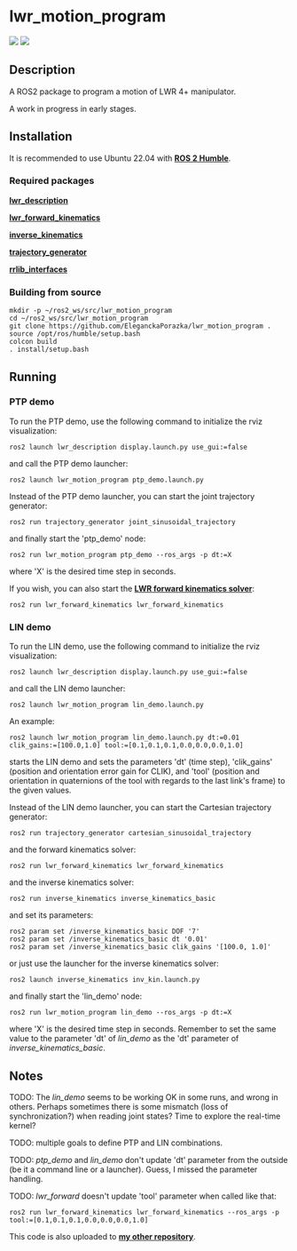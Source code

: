 # lwr_motion_program

<img src="https://img.shields.io/badge/ros--version-humble-green"/>  <img src="https://img.shields.io/badge/platform%20-Ubuntu%2022.04-orange"/>

## Description

A ROS2 package to program a motion of LWR 4+ manipulator.

A work in progress in early stages.

## Installation

It is recommended to use Ubuntu 22.04 with [**ROS 2 Humble**](https://docs.ros.org/en/humble/index.html).

### Required packages

[**lwr_description**](https://github.com/EleganckaPorazka/kuka_lwr4plus_urdf.git)

[**lwr_forward_kinematics**](https://github.com/EleganckaPorazka/lwr_forward_kinematics.git)

[**inverse_kinematics**](https://github.com/EleganckaPorazka/inverse_kinematics.git)

[**trajectory_generator**](https://github.com/EleganckaPorazka/trajectory_generator.git)

[**rrlib_interfaces**](https://github.com/EleganckaPorazka/rrlib_interfaces.git)

### Building from source

```
mkdir -p ~/ros2_ws/src/lwr_motion_program
cd ~/ros2_ws/src/lwr_motion_program
git clone https://github.com/EleganckaPorazka/lwr_motion_program .
source /opt/ros/humble/setup.bash
colcon build
. install/setup.bash
```

## Running

### PTP demo

To run the PTP demo, use the following command to initialize the rviz visualization:
```
ros2 launch lwr_description display.launch.py use_gui:=false
```
and call the PTP demo launcher:
```
ros2 launch lwr_motion_program ptp_demo.launch.py
```

Instead of the PTP demo launcher, you can start the joint trajectory generator:
```
ros2 run trajectory_generator joint_sinusoidal_trajectory
```
and finally start the 'ptp_demo' node:
```
ros2 run lwr_motion_program ptp_demo --ros_args -p dt:=X
```
where 'X' is the desired time step in seconds.

If you wish, you can also start the [**LWR forward kinematics solver**](https://github.com/EleganckaPorazka/lwr_forward_kinematics.git):
```
ros2 run lwr_forward_kinematics lwr_forward_kinematics
```

### LIN demo

To run the LIN demo, use the following command to initialize the rviz visualization:
```
ros2 launch lwr_description display.launch.py use_gui:=false
```
and call the LIN demo launcher:
```
ros2 launch lwr_motion_program lin_demo.launch.py
```
An example:
```
ros2 launch lwr_motion_program lin_demo.launch.py dt:=0.01 clik_gains:=[100.0,1.0] tool:=[0.1,0.1,0.1,0.0,0.0,0.0,1.0]
```
starts the LIN demo and sets the parameters 'dt' (time step), 'clik_gains' (position and orientation error gain for CLIK), and 'tool' (position and orientation in quaternions of the tool with regards to the last link's frame) to the given values.

Instead of the LIN demo launcher, you can start the Cartesian trajectory generator:
```
ros2 run trajectory_generator cartesian_sinusoidal_trajectory
```
and the forward kinematics solver:
```
ros2 run lwr_forward_kinematics lwr_forward_kinematics
```
and the inverse kinematics solver:
```
ros2 run inverse_kinematics inverse_kinematics_basic 
```
and set its parameters:
```
ros2 param set /inverse_kinematics_basic DOF '7'
ros2 param set /inverse_kinematics_basic dt '0.01'
ros2 param set /inverse_kinematics_basic clik_gains '[100.0, 1.0]'
```
or just use the launcher for the inverse kinematics solver:
```
ros2 launch inverse_kinematics inv_kin.launch.py
```
and finally start the 'lin_demo' node:
```
ros2 run lwr_motion_program lin_demo --ros_args -p dt:=X
```
where 'X' is the desired time step in seconds. Remember to set the same value to the parameter 'dt' of *lin_demo* as the 'dt' parameter of *inverse_kinematics_basic*.

## Notes

TODO: The *lin_demo* seems to be working OK in some runs, and wrong in others. Perhaps sometimes there is some mismatch (loss of synchronization?) when reading joint states? Time to explore the real-time kernel?

TODO: multiple goals to define PTP and LIN combinations.

TODO: *ptp_demo* and *lin_demo* don't update 'dt' parameter from the outside (be it a command line or a launcher). Guess, I missed the parameter handling.

TODO: *lwr_forward* doesn't update 'tool' parameter when called like that:
```
ros2 run lwr_forward_kinematics lwr_forward_kinematics --ros_args -p tool:=[0.1,0.1,0.1,0.0,0.0,0.0,1.0]
``` 

This code is also uploaded to [**my other repository**](https://gitlab.com/lwolinski/lwr_motion_program.git).
